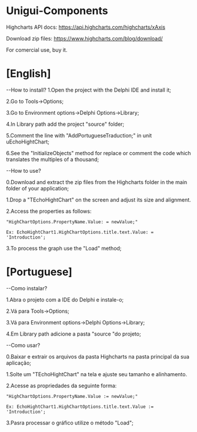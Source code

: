 # Unigui-Components

Highcharts API docs: https://api.highcharts.com/highcharts/xAxis

Download zip files: https://www.highcharts.com/blog/download/

For comercial use, buy it.

# [English]

--How to install?
1.Open the project with the Delphi IDE and install it;

2.Go to Tools->Options;

3.Go to Environment options->Delphi Options->Library;

4.In Library path add the project "source" folder;

5.Comment the line with "AddPortugueseTraduction;" in unit uEchoHightChart;

6.See the "InitializeObjects" method for replace or comment the code which translates the multiples of a thousand;


--How to use?

0.Download and extract the zip files from the Highcharts folder in the main folder of your application;

1.Drop a "TEchoHightChart" on the screen and adjust its size and alignment.

2.Access the properties as follows:

    "HighChartOptions.PropertyName.Value: = newValue;"
    
    Ex: EchoHightChart1.HighChartOptions.title.text.Value: = 'Introduction';
    
3.To process the graph use the "Load" method;



# [Portuguese]

--Como instalar?

1.Abra o projeto com a IDE do Delphi e instale-o;

2.Vá para Tools->Options;

3.Vá para Environment options->Delphi Options->Library;

4.Em Library path adicione a pasta "source "do projeto;


--Como usar?

0.Baixar e extrair os arquivos da pasta Highcharts na pasta principal da sua aplicação;

1.Solte um "TEchoHightChart" na tela e ajuste seu tamanho e alinhamento.

2.Acesse as propriedades da seguinte forma:

    "HighChartOptions.PropertyName.Value := newValue;"
    
    Ex: EchoHightChart1.HighChartOptions.title.text.Value := 'Introduction';
    
3.Pasra processar o gráfico utilize o método "Load";
